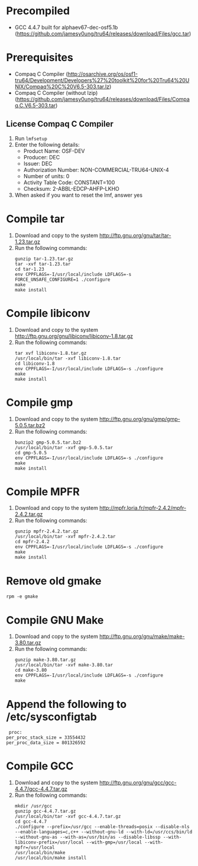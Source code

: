 # Precompiled
* GCC 4.4.7 built for alphaev67-dec-osf5.1b (https://github.com/jamesy0ung/tru64/releases/download/Files/gcc.tar)

# Prerequisites
* Compaq C Compiler (http://osarchive.org/os/osf1-tru64/Development/Developers%27%20toolkit%20for%20Tru64%20UNIX/Compaq%20C%20V6.5-303.tar.lz)
* Compaq C Compiler (without lzip) (https://github.com/jamesy0ung/tru64/releases/download/Files/Compaq.C.V6.5-303.tar)

## License Compaq C Compiler

1. Run `lmfsetup`
2. Enter the following details:
   - Product Name: OSF-DEV
   - Producer: DEC
   - Issuer: DEC
   - Authorization Number: NON-COMMERCIAL-TRU64-UNIX-4
   - Number of units: 0
   - Activity Table Code: CONSTANT=100
   - Checksum: 2-ABBL-EDCP-AHFP-LKHO
3. When asked if you want to reset the lmf, answer yes

# Compile tar

1. Download and copy to the system http://ftp.gnu.org/gnu/tar/tar-1.23.tar.gz
2. Run the following commands:
   ```
   gunzip tar-1.23.tar.gz
   tar -xvf tar-1.23.tar
   cd tar-1.23
   env CPPFLAGS=-I/usr/local/include LDFLAGS=-s FORCE_UNSAFE_CONFIGURE=1 ./configure
   make
   make install
   ```

# Compile libiconv

1. Download and copy to the system http://ftp.gnu.org/gnu/libiconv/libiconv-1.8.tar.gz
2. Run the following commands:
   ```
   tar xvf libiconv-1.8.tar.gz
   /usr/local/bin/tar -xvf libiconv-1.8.tar
   cd libiconv-1.8
   env CPPFLAGS=-I/usr/local/include LDFLAGS=-s ./configure
   make
   make install
   ```

# Compile gmp

1. Download and copy to the system http://ftp.gnu.org/gnu/gmp/gmp-5.0.5.tar.bz2
2. Run the following commands:
   ```
   bunzip2 gmp-5.0.5.tar.bz2
   /usr/local/bin/tar -xvf gmp-5.0.5.tar
   cd gmp-5.0.5
   env CPPFLAGS=-I/usr/local/include LDFLAGS=-s ./configure
   make
   make install
   ```

# Compile MPFR

1. Download and copy to the system http://mpfr.loria.fr/mpfr-2.4.2/mpfr-2.4.2.tar.gz
2. Run the following commands:
   ```
   gunzip mpfr-2.4.2.tar.gz
   /usr/local/bin/tar -xvf mpfr-2.4.2.tar
   cd mpfr-2.4.2
   env CPPFLAGS=-I/usr/local/include LDFLAGS=-s ./configure
   make
   make install
   ```

# Remove old gmake
 ```
 rpm -e gmake
 ```

# Compile GNU Make

1. Download and copy to the system http://ftp.gnu.org/gnu/make/make-3.80.tar.gz
2. Run the following commands:
    ```
    gunzip make-3.80.tar.gz
    /usr/local/bin/tar -xvf make-3.80.tar
    cd make-3.80
    env CPPFLAGS=-I/usr/local/include LDFLAGS=-s ./configure
    make
    ```

# Append the following to /etc/sysconfigtab
 ```
  proc:
 per_proc_stack_size = 33554432
 per_proc_data_size = 801326592
```
# Compile GCC

1. Download and copy to the system http://ftp.gnu.org/gnu/gcc/gcc-4.4.7/gcc-4.4.7.tar.gz
2. Run the following commands:
    ```
    mkdir /usr/gcc
    gunzip gcc-4.4.7.tar.gz
    /usr/local/bin/tar -xvf gcc-4.4.7.tar.gz
    cd gcc-4.4.7
    ./configure --prefix=/usr/gcc --enable-threads=posix --disable-nls --enable-languages=c,c++ --without-gnu-ld --with-ld=/usr/ccs/bin/ld --without-gnu-as --with-as=/usr/bin/as --disable-libssp --with-libiconv-prefix=/usr/local --with-gmp=/usr/local --with-mpfr=/usr/local
    /usr/local/bin/make
    /usr/local/bin/make install
    ```
